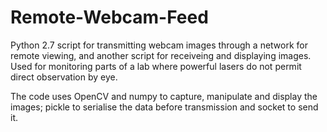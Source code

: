 # Remote-Webcam-Feed

Python 2.7 script for transmitting webcam images through a network for remote viewing, and another script for receiveing and displaying images. Used for monitoring parts of a lab where powerful lasers do not permit direct observation by eye. 

The code uses OpenCV and numpy to capture, manipulate and display the images; pickle to serialise the data before transmission and socket to send it. 

